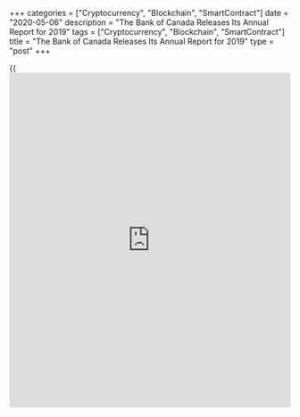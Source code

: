 +++
categories = ["Cryptocurrency", "Blockchain", "SmartContract"]
date = "2020-05-06"
description = "The Bank of Canada Releases Its Annual Report for 2019"
tags = ["Cryptocurrency", "Blockchain", "SmartContract"]
title = "The Bank of Canada Releases Its Annual Report for 2019"
type = "post"
+++

{{<iframe id="large-banner" src="https://www.bounty.group/#slide=11.0" width="100%" height="600" scrolling="no" style="border: 0px solid rgb(216, 221, 230); border-radius: 3px;">}}



Skip to content

[ Home ][1]

Search the site

Search __

[FR][2]

[ __Home ][3] Toggle navigation [FR][2] Toggle Search __

Search the site Search __

  * [About The Bank ][4]

## [About the Bank][4]

    * [The Bank's History][5]
    * [The Bank's Head Office][6]
    * [Regional Offices][7]
    * [Photos & Videos][8]
    * [Contact][9]
    * [Archives][10]
    * [Background materials][11]

## Corporate Governance

    * [Board of Directors][12]
    * [Governing Council and Senior Management][13]
    * [Governance Documents][14]

## [Educational Resources][15]

    * [Explainers][16]
    * [Financial Education Resources][17]

[ ![][18] ][19]

##  [Careers][19]

Take a central role at the Bank of Canada.

  * [Core Functions ][20]

## [Core Functions][20]

    * [Monetary Policy][21]
    * [Financial System][22]
    * [Currency][23]
    * [Funds Management][24]

## Featured Links

    * [Key Interest Rate: Target for the Overnight Rate][25]
    * [Unclaimed Balances][26]

[ ![][27] ][28]

##  [Toward 2021][28]

Reviewing the Monetary Policy Framework.

[ ![][29] ][30]

##  [Financial System Hub][30]

Promoting a stable and efficient financial system.

  * [Markets ][31]

## [Markets][31]

    * [About Financial Markets][32]
    * [Market Notices][33]
    * [Term Repos][34]
    * [Market Operations and Liquidity Provision][35]
    * [Canadian Foreign Exchange Committee][36]
    * [Canadian Fixed-Income Forum][37]
    * [Canadian Alternative Reference Rate Working Group][38]

## [Government Securities Auctions][39]

    * [Calls for Tenders and Results][40]
    * [Schedules and Results][41]
    * [Rules and Terms][42]
    * [Forms and Certificates][43]
    * [Data][44]
    * [Definitions and Formulas][45]

##  [ Market Notices ][46]

May 4, 2020

#####  [Operational details for upcoming secondary market purchases of
Government of Canada securities (May 11-May 22)][47]

April 30, 2020

#####  [Operational details for the Provincial Bond Purchase
Program][48]

[See More][46]

  * [Bank Notes ][49]

## [Bank Notes][49]

    * [Bank Notes Past and Present][50]
    * [Bank Note Redemption Service][51]
    * [Counterfeit Prevention][52]
    * [Images][53]
    * [Training and Education Materials][54]
    * [Videos][55]

[ ![][56] ][57]

##  [The next bank NOTE-able Canadian][57]

Learn how the selection process for the portrait subject of the $5 note
will unfold.

[ ![][58] ][59]

##  [Upcoming changes to legal tender status for older bank notes][59]

Find out what removing legal tender status means and which bank notes
are affected.

  * [Publications ][60]

## [Publications][60]

    * [Annual & Quarterly Report][61]
    * [Bank of Canada Review][62]
    * [Business Outlook Survey][63]
    * [Canadian Survey of Consumer Expectations][64]
    * [The Economy, Plain and Simple][65]
    * [Financial System Hub][30]
    * [Monetary Policy Report][66]
    * [Senior Loan Officer Survey][67]
    * [Books and Monographs][68]

##  [Browse Publications][69]

Browse and filter Bank of Canada publications by author, JEL code, topic
and content type.

## Statistical Publications

    * [Summary of Government of Canada Direct Securities and Loans][70]

[ ![][71] ][72]

##  [Monetary Policy Report - April 2020][72]

Canada's economy faces two significant shocks--the plunge in global oil
prices and the impact of the COVID-19 pandemic.

  * [Research ][73]

## [Research][73]

    * [Browse Research][74]
    * [Staff Analytical Notes][75]
    * [Staff Discussion Papers][76]
    * [Staff Working Papers][77]
    * [Technical Reports][78]

## People

    * [Economic Staff][79]
    * [Author List][80]

## [Awards][81]

    * [Research Paper Awards][82]
    * [Scholarship Awards][83]
    * [Fellowship Program][84]
    * [The Governor's Challenge][85]

## [Collaboration][86]

    * [Financial System Research Centre][87]
    * [Visiting Scholar Program][88]
    * [Conferences, Seminars and Workshops][89]
    * [PIVOT Program][90]

[ ![][91] ][92]

##  [Digital Currencies and Fintech][92]

Understanding digital currencies and related financial technologies is
an important part of our research agenda.

  * [Press ][93]

## [Press][93]

    * [Announcements][94]
    * [Press Releases][95]
    * [Selected Media Activities][96]
    * [Speeches][97]
    * [Upcoming Events][98]
    * [Webcasts][99]

##  [Browse Press][100]

Browse and filter Bank of Canada press content by topic, author,
location and content type.

## Info

    * [Media Advisories][101]
    * [Media Contacts][102]
    * [Blackout Guidelines][103]
    * [Principles for External Communication][104]

[ ![][105] ![][106] ][107]

##  [Monetary Policy Report - Press Conference (Webcasts) - April
2020][107]

_Release of the Monetary Policy Report_ \- Press conference by Governor
Stephen S. Poloz and Senior Deputy Governor Carolyn A. Wilkins. (10:30
(ET) approx.).

  * [Statistics ][108]

## [Statistics][108]

    * [Daily Digest][109]
    * [Exchange Rates][110]
    * [Interest Rates][111]
    * [Price Indexes][112]
    * [Indicators][113]
    * [Banking and Financial Statistics][114]

## [Related Information][115]

    * [Inflation Calculator][116]
    * [Investment Calculator][117]
    * [Official International Reserves][118]
    * [Credit Conditions][119]

##  [Staff Economic Projections][120]

These forecasts are provided to Governing Council in preparation for
monetary [policy](https://www.fintechee.com/policy/) decisions. They are released once a year with a five-
year lag.

Search the site

search

  * [Home][121]
  * [Press][122]
  * [Press Releases][123]

# The Bank of Canada Releases Its Annual Report for 2019

FOR IMMEDIATE RELEASE

[Media Relations][124]

[613-782-8782][125]

May 6, 2020

[ __][126][ __][127][ __][128][ __][129]

The Bank of Canada's _Annual Report_ for 2019 was tabled in the House of
Commons today. The Report will be available at 14:00 (ET) on the Bank's
[[website](https://www.playgroundfx.com/blog/website-for-forex-trading/)][3].

For more information, please [contact](https://www.playgroundfx.com/contact/) at 613-782-8782.

Content Type(s): [Press][130], [Press Releases][131]

## Related Information

May 6, 2020

###  [Annual Report 2019][132]

[![][133]][132]

The Annual Report outlines the Bank's activities and achievements in
2019. It includes the financial statements and a message from Governor
Stephen S. Poloz.

Content Type(s): [Publications][134], [Annual Report][135]

## About

  * [Contact][9]
  * [Careers][19]
  * [Press][93]
  * [Educational Resources][15]

## Affiliate Sites

  * [Bank of Canada Museum][136]
  * [Credit Conditions][119]
  * [Canada Savings Bonds][137]
  * [Canadian Foreign Exchange Committee][36]
  * [Unclaimed Balances][26]

## Legal

  * [Terms & Conditions][138]
  * [Privacy][139]
  * [Access to Information & Privacy (ATIP)][140]
  * [Info Source][141]
  * [Internet Scams][142]

## Follow the Bank

  * [__Twitter - News][143]
  * [__Twitter - Jobs][144]
  * [__Youtube][145]
  * [__Flickr][146]
  * [__LinkedIn][147]
  * [__Upcoming Events][148]
  * [__RSS Feeds][149]
  * [__Email Alerts][150]

   1. www.bankofcanada.ca/ (Home)
   2. www.banqueducanada.ca/2020/05/publication-rapport-annuel-2019/
   3. www.bankofcanada.ca/
   4. www.bankofcanada.ca/about/
   5. www.bankofcanada.ca/about/[history](https://www.fixpro.org/post/chargeless-historical-data-api-backtesting/)/
   6. www.bankofcanada.ca/about/bank-head-office/
   7. www.bankofcanada.ca/about/[contact](https://www.playgroundfx.com/contact/)-information/regional-offices/
   8. www.bankofcanada.ca/about/photos-and-videos/
   9. www.bankofcanada.ca/about/[contact](https://www.playgroundfx.com/contact/)-information/
   10. www.bankofcanada.ca/about/archives/
   11. www.bankofcanada.ca/search/?content_type%5B%5D=background-materials
   12. www.bankofcanada.ca/about/board-of-directors/
   13. www.bankofcanada.ca/about/governing-council/
   14. www.bankofcanada.ca/about/governance-documents/
   15. www.bankofcanada.ca/about/educational-resources/
   16. www.bankofcanada.ca/about/educational-resources/explainers/
   17. www.bankofcanada.ca/about/educational-resources/financial-education-resources/
   18. www.bankofcanada.ca/wp-content/uploads/2016/10/careers-menu.jpg
   19. www.bankofcanada.ca/careers/
   20. www.bankofcanada.ca/core-[functions](https://www.fintechee.com/tutorial-for-forex-trading/basic-functions/)/
   21. www.bankofcanada.ca/core-[functions](https://www.fintechee.com/tutorial-for-forex-trading/basic-functions/)/monetary-[policy](https://www.fintechee.com/policy/)/
   22. www.bankofcanada.ca/core-[functions](https://www.fintechee.com/tutorial-for-forex-trading/basic-functions/)/financial-system/
   23. www.bankofcanada.ca/core-[functions](https://www.fintechee.com/tutorial-for-forex-trading/basic-functions/)/currency/
   24. www.bankofcanada.ca/core-[functions](https://www.fintechee.com/tutorial-for-forex-trading/basic-functions/)/funds-management/
   25. www.bankofcanada.ca/core-[functions](https://www.fintechee.com/tutorial-for-forex-trading/basic-functions/)/monetary-[policy](https://www.fintechee.com/policy/)/key-interest-rate/
   26. www.bankofcanada.ca/unclaimed-balances/
   27. www.bankofcanada.ca/wp-content/uploads/2018/02/leadbg-red-500x250.jpg
   28. www.bankofcanada.ca/toward-2021-renewing-the-monetary-[policy](https://www.fintechee.com/policy/)-framework/
   29. www.bankofcanada.ca/wp-content/uploads/2018/11/FShub-500x250.jpg
   30. www.bankofcanada.ca/core-[functions](https://www.fintechee.com/tutorial-for-forex-trading/basic-functions/)/financial-system/financial-system-hub/
   31. www.bankofcanada.ca/markets/
   32. www.bankofcanada.ca/markets/about-financial-markets/
   33. www.bankofcanada.ca/markets/market-notices/
   34. www.bankofcanada.ca/rates/indicators/market-operations-indicators/term-repos/
   35. www.bankofcanada.ca/markets/market-operations-liquidity-provision/
   36. www.cfec.ca/
   37. www.bankofcanada.ca/markets/canadian-fixed-income-forum/
   38. www.bankofcanada.ca/markets/canadian-alternative-reference-rate-working-group/
   39. www.bankofcanada.ca/markets/government-securities-auctions/
   40. www.bankofcanada.ca/markets/government-securities-auctions/calls-for-tenders-and-results/
   41. www.bankofcanada.ca/markets/government-securities-auctions/#sched
   42. www.bankofcanada.ca/markets/government-securities-auctions/#rules
   43. www.bankofcanada.ca/markets/government-securities-auctions/#forms
   44. www.bankofcanada.ca/markets/government-securities-auctions/#data
   45. www.bankofcanada.ca/markets/government-securities-auctions/#def
   46. www.bankofcanada.ca/?content_type=notices&post_type%5B0%5D=post&post_type%5B1%5D=page
   47. www.bankofcanada.ca/2020/05/operational-details-upcoming-secondary-market-purchases-government-canada-securities-may-11-may-22/
   48. www.bankofcanada.ca/2020/04/operational-details-provincial-bond-purchase-program/
   49. www.bankofcanada.ca/banknotes/
   50. www.bankofcanada.ca/banknotes/bank-note-series/
   51. www.bankofcanada.ca/banknotes/bank-note-redemption-service/
   52. www.bankofcanada.ca/banknotes/counterfeit-prevention/
   53. www.bankofcanada.ca/banknotes/image-gallery/
   54. www.bankofcanada.ca/banknotes/audience-specific-resources/
   55. www.bankofcanada.ca/banknotes/bank-note-videos/
   56. www.bankofcanada.ca/wp-content/uploads/2020/01/5_callout-500x250.jpg
   57. www.bankofcanada.ca/banknotes/banknoteable-5/
   58. www.bankofcanada.ca/wp-content/uploads/2018/02/header-image-500x250.jpg
   59. www.bankofcanada.ca/banknotes/upcoming-changes-to-legal-tender-status-for-older-bank-notes/
   60. www.bankofcanada.ca/publications/
   61. www.bankofcanada.ca/publications/annual-reports-quarterly-financial-reports/
   62. www.bankofcanada.ca/publications/boc-review/
   63. www.bankofcanada.ca/publications/bos/
   64. www.bankofcanada.ca/publications/canadian-survey-of-consumer-expectations/
   65. www.bankofcanada.ca/publications/the-economy-plain-and-simple/
   66. www.bankofcanada.ca/publications/mpr/
   67. www.bankofcanada.ca/publications/slos/
   68. www.bankofcanada.ca/publications/books-and-monographs/
   69. www.bankofcanada.ca/publications/browse/
   70. www.bankofcanada.ca/publications/summary-of-government-of-canada-direct-securities-and-loans/
   71. www.bankofcanada.ca/wp-content/uploads/2020/01/MPR-April-500x250-1586884466.jpg
   72. www.bankofcanada.ca/2020/04/mpr-2020-04-15/
   73. www.bankofcanada.ca/research/
   74. www.bankofcanada.ca/research/browse/
   75. www.bankofcanada.ca/research/browse/?content_type%5B%5D=20191
   76. www.bankofcanada.ca/research/browse/?content_type%5B%5D=33
   77. www.bankofcanada.ca/research/browse/?content_type%5B%5D=31
   78. www.bankofcanada.ca/research/browse/?content_type%5B%5D=35
   79. www.bankofcanada.ca/research/economic-staff/
   80. www.bankofcanada.ca/research/author-list/
   81. www.bankofcanada.ca/research/?#awards
   82. www.bankofcanada.ca/research/research-paper-awards/
   83. www.bankofcanada.ca/careers/scholarships/
   84. www.bankofcanada.ca/research/fellowship-program/
   85. www.bankofcanada.ca/research/governors-challenge/
   86. www.bankofcanada.ca/research/?#collaboration
   87. www.bankofcanada.ca/research/financial-system-research-centre/
   88. www.bankofcanada.ca/research/visiting-scholar-program/
   89. www.bankofcanada.ca/research/conferences-workshops/
   90. www.bankofcanada.ca/research/partnerships-in-innovation-and-technology-pivot-program/
   91. www.bankofcanada.ca/wp-content/uploads/2017/05/digital-postcallout-500x250-1573688506.jpg
   92. www.bankofcanada.ca/research/digital-currencies-and-fintech/
   93. www.bankofcanada.ca/press/
   94. www.bankofcanada.ca/press/announcements/
   95. www.bankofcanada.ca/press/press-releases/
   96. www.bankofcanada.ca/press/selected-media-activities/
   97. www.bankofcanada.ca/press/speeches/
   98. www.bankofcanada.ca/press/upcoming-events/
   99. www.bankofcanada.ca/press/webcasts/
   100. www.bankofcanada.ca/press/browse/
   101. www.bankofcanada.ca/press/media-[advisor](https://www.fintechee.com/tutorial-for-forex-trading/expert-advisor/)ies/
   102. www.bankofcanada.ca/press/[contact](https://www.playgroundfx.com/contact/)s/
   103. www.bankofcanada.ca/core-[functions](https://www.fintechee.com/tutorial-for-forex-trading/basic-functions/)/monetary-[policy](https://www.fintechee.com/policy/)/key-interest-rate/blackout-guidelines/
   104. www.bankofcanada.ca/about/governance-documents/principles-external-communication-members-governing-council/
   105. www.bankofcanada.ca/wp-content/uploads/2020/04/mpr-500x250.jpg
   106. www.bankofcanada.ca/wp-content/themes/parent-build/images/play-button.png
   107. www.bankofcanada.ca/multimedia/monetary-[policy](https://www.fintechee.com/policy/)-report-press-conference-webcasts-april-2020/
   108. www.bankofcanada.ca/rates/
   109. www.bankofcanada.ca/rates/[daily](https://www.fintecher.org/2020/03/03/forex-trading-daily-strategy/)-digest/
   110. www.bankofcanada.ca/rates/exchange/
   111. www.bankofcanada.ca/rates/interest-rates/
   112. www.bankofcanada.ca/rates/price-indexes/
   113. www.bankofcanada.ca/rates/indicators/
   114. www.bankofcanada.ca/rates/banking-and-financial-statistics/
   115. www.bankofcanada.ca/rates/related/
   116. www.bankofcanada.ca/rates/related/inflation-calculator/
   117. www.bankofcanada.ca/rates/related/investment-calculator/
   118. www.bankofcanada.ca/rates/related/international-reserves/
   119. www.bankofcanada.ca/rates/related/credit-conditions/
   120. www.bankofcanada.ca/rates/staff-economic-projections/
   121. www.bankofcanada.ca (Home)
   122. www.bankofcanada.ca/press/ (Press)
   123. www.bankofcanada.ca/press/press-releases/ (Press Releases)
   124. www.bankofcanada.ca/profile/media-relations/
   125. tel:6137828782 ()
   126. www.facebook.com/sharer/sharer.php?u=https%3A%2F%2Fwww.bankofcanada.ca%2F2020%2F05%2Frelease-annual-report-2019%2F (Share this page on Facebook)
   127. twitter.com/intent/tweet?text=Currently+reading%3A&url=https%3A%2F%2Fwww.bankofcanada.ca%2F2020%2F05%2Frelease-annual-report-2019%2F (Share this page on Twitter)
   128. www.linkedin.com/shareArticle?mini=true&url=https%3A%2F%2Fwww.bankofcanada.ca%2F2020%2F05%2Frelease-annual-report-2019%2F&title=The+Bank+of+Canada+Releases+Its+Annual+Report+for+2019 (Share this page on LinkedIn)
   129. mailto:?Subject=The%20Bank%20of%20Canada%20Releases%20Its%20Annual%20Report%20for%202019&body=Currently%20reading%3A%20https%3A%2F%2Fwww.bankofcanada.ca%2F2020%2F05%2Frelease-annual-report-2019%2F (Share this page by email)
   130. www.bankofcanada.ca/content_type/press/
   131. www.bankofcanada.ca/content_type/press/press-releases/
   132. www.bankofcanada.ca/2020/05/annual-report-2019/
   133. www.bankofcanada.ca/wp-content/uploads/2020/05/2019-Annual-Report-cover-EN-90x90.jpg
   134. www.bankofcanada.ca/content_type/publications/
   135. www.bankofcanada.ca/content_type/publications/annual-report/
   136. www.bankofcanadamuseum.ca/
   137. csb.gc.ca
   138. www.bankofcanada.ca/[terms](https://www.fintechee.com/terms/)/
   139. www.bankofcanada.ca/privacy/
   140. www.bankofcanada.ca/about/[contact](https://www.playgroundfx.com/contact/)-information/atip/
   141. www.bankofcanada.ca/about/[contact](https://www.playgroundfx.com/contact/)-information/atip/info-source/
   142. www.bankofcanada.ca/2019/06/[fraud](https://www.letsplayfx.com/blog/cryptocurrency-fraud/)ulent-investment-scheme/
   143. twitter.com/bankofcanada
   144. twitter.com/BoC_Jobs
   145. www.youtube.com/user/bankofcanadaofficial
   146. www.flickr.com/photos/bankofcanada/
   147. www.linkedin.com/company/12682
   148. webcal://www.google.com/[calendar](https://www.fintechee.com/web-trader/)/ical/webadmin%40bankofcanada.ca/public/basic.ics
   149. www.bankofcanada.ca/rss-feeds/
   150. www.bankofcanada.ca/email-alerts/